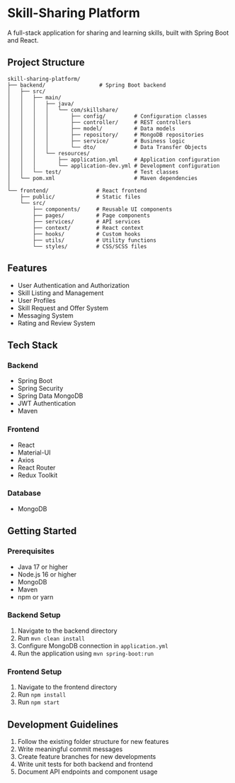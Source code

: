 # Skill-Sharing Platform

A full-stack application for sharing and learning skills, built with Spring Boot and React. 

## Project Structure

```
skill-sharing-platform/
├── backend/                 # Spring Boot backend
│   ├── src/
│   │   ├── main/
│   │   │   ├── java/
│   │   │   │   └── com/skillshare/
│   │   │   │       ├── config/         # Configuration classes
│   │   │   │       ├── controller/     # REST controllers
│   │   │   │       ├── model/          # Data models
│   │   │   │       ├── repository/     # MongoDB repositories
│   │   │   │       ├── service/        # Business logic
│   │   │   │       └── dto/            # Data Transfer Objects
│   │   │   └── resources/
│   │   │       ├── application.yml     # Application configuration
│   │   │       └── application-dev.yml # Development configuration
│   │   └── test/                       # Test classes
│   └── pom.xml                         # Maven dependencies
│
└── frontend/               # React frontend
    ├── public/             # Static files
    └── src/
        ├── components/     # Reusable UI components
        ├── pages/          # Page components
        ├── services/       # API services
        ├── context/        # React context
        ├── hooks/          # Custom hooks
        ├── utils/          # Utility functions
        └── styles/         # CSS/SCSS files
```

## Features

- User Authentication and Authorization
- Skill Listing and Management
- User Profiles
- Skill Request and Offer System
- Messaging System
- Rating and Review System

## Tech Stack

### Backend
- Spring Boot
- Spring Security
- Spring Data MongoDB
- JWT Authentication
- Maven

### Frontend
- React
- Material-UI
- Axios
- React Router
- Redux Toolkit

### Database
- MongoDB

## Getting Started

### Prerequisites
- Java 17 or higher
- Node.js 16 or higher
- MongoDB
- Maven
- npm or yarn

### Backend Setup
1. Navigate to the backend directory
2. Run `mvn clean install`
3. Configure MongoDB connection in `application.yml`
4. Run the application using `mvn spring-boot:run`

### Frontend Setup
1. Navigate to the frontend directory
2. Run `npm install`
3. Run `npm start`

## Development Guidelines

1. Follow the existing folder structure for new features
2. Write meaningful commit messages
3. Create feature branches for new developments
4. Write unit tests for both backend and frontend
5. Document API endpoints and component usage 
